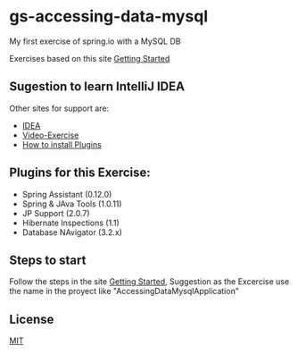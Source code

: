 # gs-accessing-data-mysql
My first exercise of spring.io with a MySQL DB

Exercises based on this site 
[Getting Started](https://spring.io/guides/gs/accessing-data-mysql/)

## Sugestion to learn IntelliJ IDEA 
Other sites for support are:
  - [IDEA](https://www.jetbrains.com/idea/)
  - [Video-Exercise](https://www.youtube.com/watch?v=YRaHpCB8caw)
  - [How to install Plugins](https://www.youtube.com/watch?v=oMkL1HpqZsA)

## Plugins for this Exercise:
  - Spring Assistant (0.12.0)
  - Spring & JAva Tools (1.0.11)
  - JP Support (2.0.7)
  - Hibernate Inspections (1.1)
  - Database NAvigator (3.2.x)

## Steps to start
  Follow the steps in the site [Getting Started](https://spring.io/guides/gs/accessing-data-mysql/),
  Suggestion as the Excercise use the name in the proyect like "AccessingDataMysqlApplication"

## License
[MIT](https://choosealicense.com/licenses/mit/)

